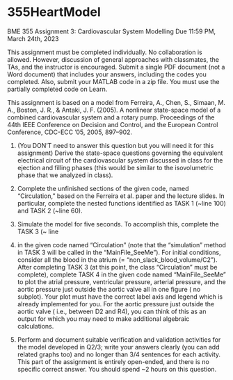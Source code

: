 # 355HeartModel
BME 355 Assignment 3: Cardiovascular System Modelling
Due 11:59 PM, March 24th, 2023

This assignment must be completed individually. No collaboration is allowed. However,
discussion of general approaches with classmates, the TAs, and the instructor is encouraged.
Submit a single PDF document (not a Word document) that includes your answers, including the
codes you completed. Also, submit your MATLAB code in a zip file. You must use the partially
completed code on Learn.

This assignment is based on a model from Ferreira, A., Chen, S., Simaan, M. A., Boston, J. R., &
Antaki, J. F. (2005). A nonlinear state-space model of a combined cardiovascular system and a
rotary pump. Proceedings of the 44th IEEE Conference on Decision and Control, and the
European Control Conference, CDC-ECC ’05, 2005, 897–902.

1) (You DON’T need to answer this question but you will need it for this assignment) Derive
the state-space questions governing the equivalent electrical circuit of the cardiovascular
system discussed in class for the ejection and filling phases (this would be similar to the
isovolumetric phase that we analyzed in class).

2) Complete the unfinished sections of the given code, named “Circulation,” based on the Ferreira
et al. paper and the lecture slides. In particular, complete the nested functions identified as
TASK 1 (~line 100) and TASK 2 (~line 60).

3) Simulate the model for five seconds. To accomplish this, complete the TASK 3 (~ line
154) in the given code named “Circulation” (note that the “simulation” method in TASK
3 will be called in the “MainFile_SeeMe”). For initial conditions, consider all the
blood in the atrium (= “non_slack_blood_volume/C2”). After completing TASK 3
(at this point, the class “Circulation” must be complete), complete TASK 4 in
the given code named “MainFile_SeeMe” to plot the atrial pressure, ventricular
pressure, arterial pressure, and the aortic pressure just outside the aortic valve all in one
figure ( no subplot). Your plot must have the correct label axis and legend which is already
implemented for you. For the aortic pressure just outside the aortic valve ( i.e., between D2
and R4), you can think of this as an output for which you may need to make additional
algebraic calculations.

4) Perform and document suitable verification and validation activities for the model developed
in Q2/3; write your answers clearly (you can add related graphs too) and no longer than 3/4
sentences for each activity. This part of the assignment is entirely open-ended, and there is no
specific correct answer. You should spend ~2 hours on this question.
